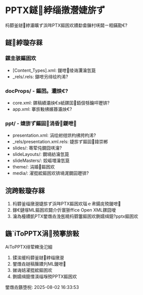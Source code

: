 ﻿# PPTX鐩綍缁撴瀯婕旂ず

杩欎釜鐩綍灞曠ず浜哖PTX鏂囦欢鐨勫畬鏁村唴閮ㄧ粨鏋勩€?

## 鐩綍璇存槑

### 鏍圭骇鏂囦欢
- [Content_Types].xml: 鍐呭绫诲瀷瀹氫箟
- _rels/.rels: 鍖呭叧绯绘枃浠?

### docProps/ - 鏂囨。灞炴€?
- core.xml: 鏍稿績灞炴€э紙鏍囬銆佷綔鑰呯瓑锛?
- app.xml: 搴旂敤绋嬪簭灞炴€?

### ppt/ - 婕旂ず鏂囩涓昏鍐呭
- presentation.xml: 涓绘紨绀烘枃绋挎枃浠?
- _rels/presentation.xml.rels: 婕旂ず鏂囩鍏崇郴
- slides/: 骞荤伅鐗囧唴瀹?
- slideLayouts/: 鐗堝紡瀹氫箟
- slideMasters/: 姣嶇増瀹氫箟
- theme/: 涓婚鏂囦欢
- media/: 濯掍綋鏂囦欢锛堝浘鐗囩瓑锛?

## 浣跨敤璇存槑

1. 杩欎釜缁撴瀯婕旂ず浜哖PTX鏂囦欢瑙ｅ帇鍚庣殑鍐呭
2. 鎵€鏈塜ML鏂囦欢閮介伒寰狾ffice Open XML鏍囧噯
3. 瀹為檯鐨凱PTX鐢熸垚浼氬皢杩欎簺鏂囦欢鍘嬬缉鎴?pptx鏂囦欢

## 鍦ˋiToPPTX涓殑搴旂敤

AiToPPTX绯荤粺浼氾細
1. 鍒涘缓杩欎釜鐩綍缁撴瀯
2. 鐢熸垚鐩稿簲鐨刋ML鍐呭
3. 娣诲姞濯掍綋鏂囦欢
4. 鍘嬬缉鎴愭渶缁堢殑PPTX鏂囦欢

鐢熸垚鏃堕棿: 2025-08-02 16:33:53
